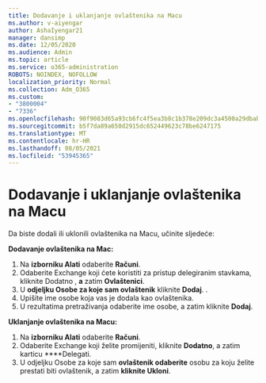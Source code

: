 ```yaml
---
title: Dodavanje i uklanjanje ovlaštenika na Macu
ms.author: v-aiyengar
author: AshaIyengar21
manager: dansimp
ms.date: 12/05/2020
ms.audience: Admin
ms.topic: article
ms.service: o365-administration
ROBOTS: NOINDEX, NOFOLLOW
localization_priority: Normal
ms.collection: Adm_O365
ms.custom:
- "3800004"
- "7336"
ms.openlocfilehash: 90f9083d65a93cb6fc4f5ea3b8c1b378e209dc3a4500a29dbab04ef958ea93c7
ms.sourcegitcommit: b5f7da89a650d2915dc652449623c78be6247175
ms.translationtype: MT
ms.contentlocale: hr-HR
ms.lasthandoff: 08/05/2021
ms.locfileid: "53945365"
---
```

# <a name="how-to-add-or-remove-a-delegate-in-mac"></a>Dodavanje i uklanjanje ovlaštenika na Macu

Da biste dodali ili uklonili ovlaštenika na Macu, učinite sljedeće:

**Dodavanje ovlaštenika na Mac:**

1. Na **izborniku Alati** odaberite **Računi**.
1. Odaberite Exchange koji ćete koristiti za pristup delegiranim stavkama, kliknite Dodatno , **a** zatim **Ovlaštenici**.
1. U **odjeljku Osobe za koje sam ovlaštenik** kliknite **Dodaj**. .
1. Upišite ime osobe koja vas je dodala kao ovlaštenika.
1. U rezultatima pretraživanja odaberite ime osobe, a zatim kliknite **Dodaj**.
 
**Uklanjanje ovlaštenika na Macu:**

1. Na **izborniku Alati** odaberite **Računi**.
1. Odaberite Exchange koji želite promijeniti, kliknite **Dodatno**, a zatim karticu ****Delegati.
1. U odjeljku Osobe za koje sam **ovlaštenik odaberite** osobu za koju želite prestati biti ovlaštenik, a zatim **kliknite Ukloni**.

